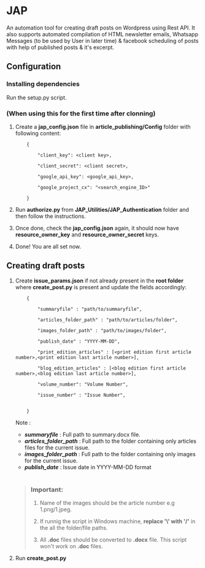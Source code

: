 # JAP

An automation tool for creating draft posts on Wordpress using Rest API. It also supports automated compilation of HTML newsletter emails, Whatsapp Messages (to be used by User in later time) & facebook scheduling of posts with help of published posts & it's excerpt.

## Configuration

### Installing dependencies
Run the setup.py script.

### (When using this for the first time after clonning)

1.  Create a **jap_config.json** file in **article_publishing/Config** folder with following content:

            {

                "client_key": <client key>,

                "client_secret": <client secret>,

                "google_api_key": <google_api_key>,

	            "google_project_cx": "<search_engine_ID>"

            }

2.  Run **authorize.py** from **JAP_Utilities/JAP_Authentication** folder and then follow the instructions.
3.  Once done, check the **jap_config.json** again, it should now have **resource_owner_key** and **resource_owner_secret** keys.
4.  Done! You are all set now.

## Creating draft posts

1.  Create **issue_params.json** if not already present in the **root folder** where **create_post.py** is present and update the fields accordingly:

            {

                "summaryfile" : "path/to/summaryfile",

                "articles_folder_path" : "path/to/articles/folder",

                "images_folder_path" : "path/to/images/folder",

                "publish_date" : "YYYY-MM-DD",

                "print_edition_articles" : [<print edition first article number>,<print edition last article number>],

                "blog_edition_articles" : [<blog edition first article number>,<blog edition last article number>],

                "volume_number": "Volume Number",
  
                "issue_number" : "Issue Number",


            }


    Note :

    - **_summaryfile_** : Full path to summary.docx file.
    - **_articles_folder_path_** : Full path to the folder containing only articles files for the current issue.
    - **_images_folder_path_** : Full path to the folder containing only images for the current issue.
    - **_publish_date_** : Issue date in YYYY-MM-DD format

    <br>

    > ### Important:
    >
    > 1. Name of the images should be the article number e.g 1.png/1.jpeg.
    >
    > 2. If runnig the script in Windows machine, **replace '\\' with '/'** in the all the folder/file paths.
    >
    > 3. All **.doc** files should be converted to **.docx** file. This script won't work on **.doc** files.

2.  Run **create_post.py**
